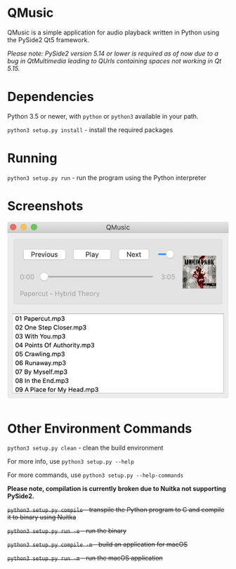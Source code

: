 # QMusic

QMusic is a simple application for audio playback written in Python using the PySide2 Qt5 framework.

*Please note: PySide2 version 5.14 or lower is required as of now due to a bug in QtMultimedia leading to QUrls containing spaces not working in Qt 5.15.*

# Dependencies

Python 3.5 or newer, with `python` or `python3` available in your path.

`python3 setup.py install` - install the required packages

# Running

`python3 setup.py run` - run the program using the Python interpreter

# Screenshots

<img src="resources/documentation/screenshot.png" style="border-radius: 4px; margin-bottom: 10px"/>

# Other Environment Commands

`python3 setup.py clean` - clean the build environment

For more info, use `python3 setup.py --help`

For more commands, use `python3 setup.py --help-commands`


**Please note, compilation is currently broken due to Nuitka not supporting PySide2.**

~~`python3 setup.py compile` - transpile the Python program to C and compile it to binary using Nuitka~~

~~`python3 setup.py run -e` - run the binary~~

~~`python3 setup.py compile -m` - build an application for macOS~~

~~`python3 setup.py run -m` - run the macOS application~~
